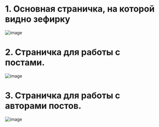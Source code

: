 # 1. Основная страничка, на которой видно зефирку
![image](https://github.com/user-attachments/assets/6911fdea-76a8-4cf9-b0c7-71c55bba88b4)

# 2. Страничка для работы с постами.
![image](https://github.com/user-attachments/assets/55c7cc33-679a-4102-a4c9-e8452e621046)

# 3. Страничка для работы с авторами постов.
![image](https://github.com/user-attachments/assets/eb83be73-e046-4238-b696-0e7fa9b734d5)

